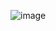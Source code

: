 ![image](https://user-images.githubusercontent.com/11890057/210199019-44d551fd-e9b8-4ac6-a242-d60a69ece3db.png)
